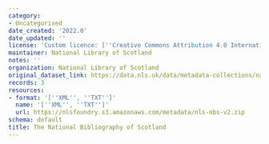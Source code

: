 ```yaml
---
category:
- Uncategorised
date_created: '2022.0'
date_updated: ''
license: 'Custom licence: [''Creative Commons Attribution 4.0 International'']'
maintainer: National Library of Scotland
notes: ''
organization: National Library of Scotland
original_dataset_link: https://data.nls.uk/data/metadata-collections/national-bibliography-of-scotland/
records: 3
resources:
- format: '[''XML'', ''TXT'']'
  name: '[''XML'', ''TXT'']'
  url: https://nlsfoundry.s3.amazonaws.com/metadata/nls-nbs-v2.zip
schema: default
title: The National Bibliography of Scotland
---
```

